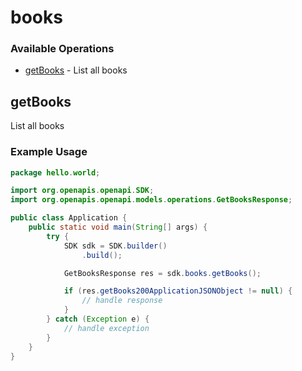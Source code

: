 # books

### Available Operations

* [getBooks](#getbooks) - List all books

## getBooks

List all books

### Example Usage

```java
package hello.world;

import org.openapis.openapi.SDK;
import org.openapis.openapi.models.operations.GetBooksResponse;

public class Application {
    public static void main(String[] args) {
        try {
            SDK sdk = SDK.builder()
                .build();

            GetBooksResponse res = sdk.books.getBooks();

            if (res.getBooks200ApplicationJSONObject != null) {
                // handle response
            }
        } catch (Exception e) {
            // handle exception
        }
    }
}
```
